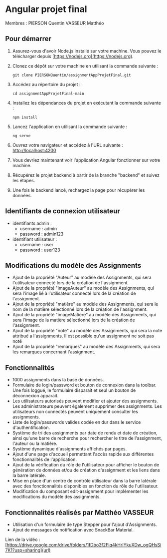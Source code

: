 # Angular projet final

Membres : 
PIERSON Quentin
VASSEUR Matthéo

## Pour démarrer 

1. Assurez-vous d'avoir Node.js installé sur votre machine. Vous pouvez le télécharger depuis [https://nodejs.org](https://nodejs.org).

2. Clonez ce dépôt sur votre machine en utilisant la commande suivante :
    ```
    git clone PIERSONQuentin/assignmentAppProjetFinal.git
    ```

3. Accédez au répertoire du projet :
    ```
    cd assignmentAppProjetFinal-main
    ```

4. Installez les dépendances du projet en exécutant la commande suivante :
    ```
    npm install
    ```

5. Lancez l'application en utilisant la commande suivante :
    ```
    ng serve
    ```

6. Ouvrez votre navigateur et accédez à l'URL suivante : [http://localhost:4200](http://localhost:4200)

7. Vous devriez maintenant voir l'application Angular fonctionner sur votre machine.

8. Récupérez le projet backend à partir de la branche "backend" et suivez les étapes.

9. Une fois le backend lancé, rechargez la page pour récupérer les données.


## Identifiants de connexion utilisateur 

- identifiants admin : 
    - username : admin
    - password : admin123
- identifiant utilisateur : 
    - username : user
    - password : user123

## Modifications du modèle des Assignments

- Ajout de la propriété "Auteur" au modèle des Assignments, qui sera l'utilisateur connecté lors de la création de l'assignment.
- Ajout de la propriété "imageAuteur" au modèle des Assignments, qui sera l'image lié à l'utilisateur connecté lors de la création de l'assignment.
- Ajout de la propriété "matière" au modèle des Assignments, qui sera le nom de la matière sélectionné lors de la création de l'assignment.
- Ajout de la propriété "imageMatiere" au modèle des Assignments, qui sera l'image de la matière sélectionné lors de la création de l'assignment.
- Ajout de la propriété "note" au modèle des Assignments, qui sera la note attribué a l'assignments. Il est possible qu'un assignment ne soit pas noté
- Ajout de la propriété "remarques" au modèle des Assignments, qui sera les remarques concernant l'assignment.

## Fonctionnalités
- 1000 assignments dans la base de données.
- Formulaire de login/password et bouton de connexion dans la toolbar. Une fois loggué, le formulaire disparait et seul un bouton de déconnexion apparait.
- Les utilisateurs autorisés peuvent modifier et ajouter des assignments. Les administrateurs peuvent également supprimer des assignments. Les utilisateurs non connectés peuvent uniquement consulter les assignments.
- Liste de login/passwords valides codée en dur dans le service d'authentification.  
- Système de tri des assignments par date de rendu et date de création, ainsi qu'une barre de recherche pour rechercher le titre de l'assignment, l'auteur ou la matière.
- Système dynamique d'assignments affichés par pages.
- Ajout d'une page d'accueil permettant l'accès rapide aux différentes fonctionnalités de l'application.
- Ajout de la vérification du rôle de l'utilisateur pour afficher le bouton de génération de données et/ou de création d'assignment et les liens dans la barre latérale.
- Mise en place d'un centre de contrôle utilisateur dans la barre latérale avec des fonctionnalités disponibles en fonction du rôle de l'utilisateur.
- Modification du composant edit-assignment pour implémenter les modifications du modèle des assignments.

## Fonctionnalités réalisés par Matthéo VASSEUR

- Utilisation d'un formulaire de type Stepper pour l'ajout d'Assignments.
- Ajout de messages de notification avec SnackBar Material.


Lien de la vidéo : [https://drive.google.com/drive/folders/1fDbo3f2FIq4kHrIYkuXDw_ogQHsSi7K1?usp=sharing](url)
